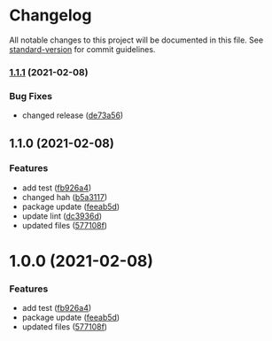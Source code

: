 # Changelog

All notable changes to this project will be documented in this file. See [standard-version](https://github.com/conventional-changelog/standard-version) for commit guidelines.

### [1.1.1](https://github.com/MrZhouZh/conventional-changelog-demo/compare/v1.1.0...v1.1.1) (2021-02-08)


### Bug Fixes

* changed release ([de73a56](https://github.com/MrZhouZh/conventional-changelog-demo/commit/de73a5673781412c9a84f367c32f5026f351dbc2))

## 1.1.0 (2021-02-08)


### Features

* add test ([fb926a4](https://github.com/MrZhouZh/conventional-changelog-demo/commit/fb926a4af64c592ce334cc89368ec52b3e6d831e))
* changed hah ([b5a3117](https://github.com/MrZhouZh/conventional-changelog-demo/commit/b5a3117904288d2c80e136005264df1046750541))
* package update ([feeab5d](https://github.com/MrZhouZh/conventional-changelog-demo/commit/feeab5d70d26769937807ed149062a3a426ec5d3))
* update lint ([dc3936d](https://github.com/MrZhouZh/conventional-changelog-demo/commit/dc3936da70e5b614a0d3940542e7e0cfdfb58bb3))
* updated files ([577108f](https://github.com/MrZhouZh/conventional-changelog-demo/commit/577108fbf28c15ff1cc88b341f488699874de0f4))

# 1.0.0 (2021-02-08)


### Features

* add test ([fb926a4](https://github.com/MrZhouZh/conventional-changelog-demo/commit/fb926a4af64c592ce334cc89368ec52b3e6d831e))
* package update ([feeab5d](https://github.com/MrZhouZh/conventional-changelog-demo/commit/feeab5d70d26769937807ed149062a3a426ec5d3))
* updated files ([577108f](https://github.com/MrZhouZh/conventional-changelog-demo/commit/577108fbf28c15ff1cc88b341f488699874de0f4))
